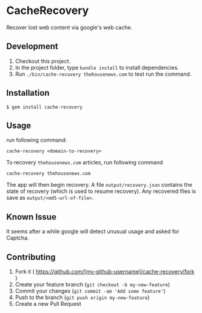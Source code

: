 # CacheRecovery

Recover lost web content via google's web cache.

## Development

1. Checkout this project.
2. In the project folder, type ``bundle install`` to install dependencies.
3. Run ``./bin/cache-recovery thehousenews.com`` to test run the command.

## Installation

    $ gem install cache-recovery

## Usage

run following command:

```
cache-recovery <domain-to-recovery>
```


To recovery ``thehousenews.com`` articles, run following command

```
cache-recovery thehousenews.com
```

The app will then begin recovery. A file ``output/recovery.json`` contains the
state of recovery (which is used to resume recovery). Any recovered files is
save as ``output/<md5-url-of-file>``.

## Known Issue

It seems after a while google will detect unusual usage and asked for Captcha.

## Contributing

1. Fork it ( https://github.com/[my-github-username]/cache-recovery/fork )
2. Create your feature branch (`git checkout -b my-new-feature`)
3. Commit your changes (`git commit -am 'Add some feature'`)
4. Push to the branch (`git push origin my-new-feature`)
5. Create a new Pull Request
